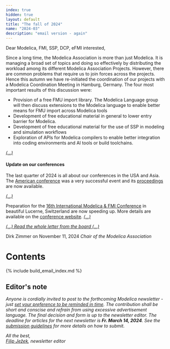 ```yaml
---
index: true
hidden: true
layout: default
title: "The fall of 2024"
name: "2024-03"
description: "email version - again"
---
```


Dear Modelica, FMI, SSP, DCP, eFMI interested,

Since a long time, the Modelica Association is more than just Modelica. It is managing a broad set of topics and doing so effectively by distributing the workload among its different Modelica Association Projects. However, there are common problems that require us to join forces across the projects. Hence this autumn we have re-initiated the coordination of our projects with a Modelica Coordination Meeting in Hamburg, Germany.
The four most important results of this discussion were:

- Provision of a free FMU import library. The Modelica Language group will then discuss extensions to the Modelica language to enable better means for FMU import across Modelica tools
- Development of free educational material in general to lower entry barrier for Modelica. 
- Development of free educational material for the use of SSP in modeling and simulation workflows
- Exploration of APIs for Modelica compilers to enable better integration into coding environments and AI tools or build toolchains.

*[(...)](https://newsletter.modelica.org/2024-03/)*
#### Update on our conferences

The last quarter of 2024 is all about our conferences in the USA and Asia. The [American conference](https://modelica.org/events/american2024/) was a very successful event and its [proceedings](https://modelica.org/events/american2024/271463_Modelica_Storrs_Proceedings_v3_SinglePages.pdf) are now available. 

*[(...)](https://newsletter.modelica.org/2024-03/)*

Preparation for the [16th International Modelica & FMI Conference](https://modelica.org/events/modelica2025/) in beautiful Lucerne, Switzerland are now speeding up. More details are available on the [conference website](https://modelica.org/events/modelica2025/). *[(...)](https://newsletter.modelica.org/2024-03/)*

*[(...) Read the whole letter from the board (...)](https://newsletter.modelica.org/2024-03/)*

Dirk Zimmer on November 11, 2024
*Chair of the Modelica Association*

# Contents
{% include build_email_index.md %}

## Editor's note

*Anyone is cordially invited to post to the forthcoming Modelica newsletter - just [set your preference to be reminded in time](http://eepurl.com/dpvVdH). The contribution shall be short and conscise and refrain from using excessive advertisement language. The final decision and form is up to the newsletter editor.
The deadline for articles for the next newsletter is **Fr. March 14, 2024**. See the [submission guidelines](https://newsletter.modelica.org/submission-guidelines.html) for more details on how to submit.*

*All the best,    
[Filip Ježek](mailto:filip.jezek@creativeconnections.cz), newsletter editor*
